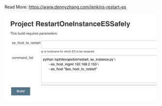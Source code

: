 Read More: https://www.dennyzhang.com/jenkins-restart-es

<a href="https://www.dennyzhang.com"><img align="center" src="https://raw.githubusercontent.com/DennyZhang/elasticsearch-cli-tool/master/images/RestartES.png"></a>

